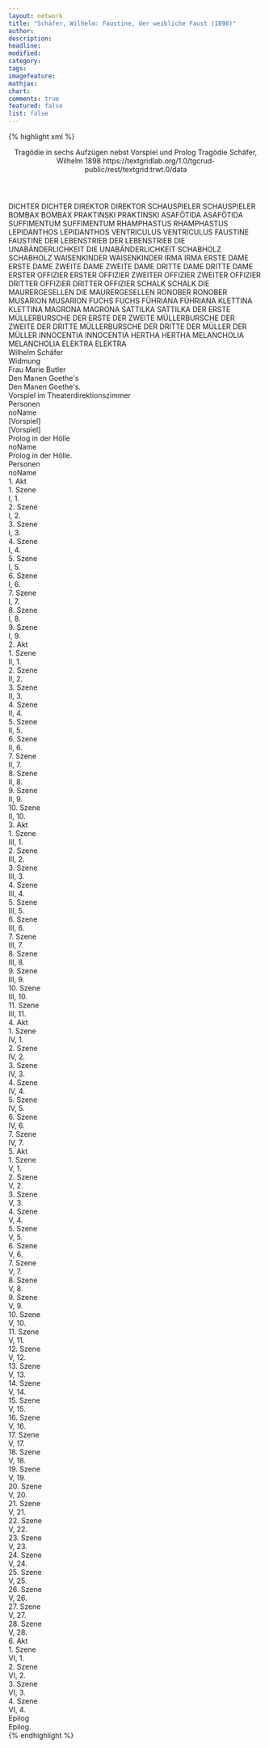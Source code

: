 ```yaml
---
layout: network
title: "Schäfer, Wilhelm: Faustine, der weibliche Faust (1898)"
author:
description:
headline:
modified:
category:
tags:
imagefeature:
mathjax:
chart:
comments: true
featured: false
list: false
---
```

{% highlight xml %}
<?xml-model href="http://raw.githubusercontent.com/DLiNa/project/master/rules/lina.rnc"?><?xml-model href="http://raw.githubusercontent.com/DLiNa/project/master/rules/lina.sch"?>
<play xmlns="http://lina.digital">
  <header>
    <title>Faustine, der weibliche Faust</title>
    <subtitle>Tragödie in sechs Aufzügen nebst Vorspiel und Prolog</subtitle>
    <genretitle>Tragödie</genretitle>
    <author>Schäfer, Wilhelm</author>
    <date type="print" when="1898">1898</date>
    <date type="premiere"/>
    <date type="written"/>
    <source>https://textgridlab.org/1.0/tgcrud-public/rest/textgrid:trwt.0/data</source>
  </header>
  <personae>
    <character>
      <name>DICHTER</name>
      <alias xml:id="dichter">
        <name>DICHTER</name>
      </alias>
    </character>
    <character>
      <name>DIREKTOR</name>
      <alias xml:id="direktor">
        <name>DIREKTOR</name>
      </alias>
    </character>
    <character>
      <name>SCHAUSPIELER</name>
      <alias xml:id="schauspieler">
        <name>SCHAUSPIELER</name>
      </alias>
    </character>
    <character>
      <name>BOMBAX</name>
      <alias xml:id="bombax">
        <name>BOMBAX</name>
      </alias>
    </character>
    <character>
      <name>PRAKTINSKI</name>
      <alias xml:id="praktinski">
        <name>PRAKTINSKI</name>
      </alias>
    </character>
    <character>
      <name>ASAFÖTIDA</name>
      <alias xml:id="asafötida">
        <name>ASAFÖTIDA</name>
      </alias>
    </character>
    <character>
      <name>SUFFIMENTUM</name>
      <alias xml:id="suffimentum">
        <name>SUFFIMENTUM</name>
      </alias>
    </character>
    <character>
      <name>RHAMPHASTUS</name>
      <alias xml:id="rhamphastus">
        <name>RHAMPHASTUS</name>
      </alias>
    </character>
    <character>
      <name>LEPIDANTHOS</name>
      <alias xml:id="lepidanthos">
        <name>LEPIDANTHOS</name>
      </alias>
    </character>
    <character>
      <name>VENTRICULUS</name>
      <alias xml:id="ventriculus">
        <name>VENTRICULUS</name>
      </alias>
    </character>
    <character>
      <name>FAUSTINE</name>
      <alias xml:id="faustine">
        <name>FAUSTINE</name>
      </alias>
    </character>
    <character>
      <name>DER LEBENSTRIEB</name>
      <alias xml:id="der_lebenstrieb">
        <name>DER LEBENSTRIEB</name>
      </alias>
    </character>
    <character>
      <name>DIE UNABÄNDERLICHKEIT</name>
      <alias xml:id="die_unabänderlichkeit">
        <name>DIE UNABÄNDERLICHKEIT</name>
      </alias>
    </character>
    <character>
      <name>SCHABHOLZ</name>
      <alias xml:id="schabholz">
        <name>SCHABHOLZ</name>
      </alias>
    </character>
    <character>
      <name>WAISENKINDER</name>
      <alias xml:id="waisenkinder">
        <name>WAISENKINDER</name>
      </alias>
    </character>
    <character>
      <name>IRMA</name>
      <alias xml:id="irma">
        <name>IRMA</name>
      </alias>
    </character>
    <character>
      <name>ERSTE DAME</name>
      <alias xml:id="erste_dame">
        <name>ERSTE DAME</name>
      </alias>
    </character>
    <character>
      <name>ZWEITE DAME</name>
      <alias xml:id="zweite_dame">
        <name>ZWEITE DAME</name>
      </alias>
    </character>
    <character>
      <name>DRITTE DAME</name>
      <alias xml:id="dritte_dame">
        <name>DRITTE DAME</name>
      </alias>
    </character>
    <character>
      <name>ERSTER OFFIZIER</name>
      <alias xml:id="erster_offizier">
        <name>ERSTER OFFIZIER</name>
      </alias>
    </character>
    <character>
      <name>ZWEITER OFFIZIER</name>
      <alias xml:id="zweiter_offizier">
        <name>ZWEITER OFFIZIER</name>
      </alias>
    </character>
    <character>
      <name>DRITTER OFFIZIER</name>
      <alias xml:id="dritter_offizier">
        <name>DRITTER OFFIZIER</name>
      </alias>
    </character>
    <character>
      <name>SCHALK</name>
      <alias xml:id="schalk">
        <name>SCHALK</name>
      </alias>
    </character>
    <character>
      <name>DIE MAURERGESELLEN</name>
      <alias xml:id="die_maurergesellen">
        <name>DIE MAURERGESELLEN</name>
      </alias>
    </character>
    <character>
      <name>RONOBER</name>
      <alias xml:id="ronober">
        <name>RONOBER</name>
      </alias>
    </character>
    <character>
      <name>MUSARION</name>
      <alias xml:id="musarion">
        <name>MUSARION</name>
      </alias>
    </character>
    <character>
      <name>FUCHS</name>
      <alias xml:id="fuchs">
        <name>FUCHS</name>
      </alias>
    </character>
    <character>
      <name>FÜHRIANA</name>
      <alias xml:id="führiana">
        <name>FÜHRIANA</name>
      </alias>
    </character>
    <character>
      <name>KLETTINA</name>
      <alias xml:id="klettina">
        <name>KLETTINA</name>
      </alias>
    </character>
    <character>
      <name>MAGRONA</name>
      <alias xml:id="magrona">
        <name>MAGRONA</name>
      </alias>
    </character>
    <character>
      <name>SATTILKA</name>
      <alias xml:id="sattilka">
        <name>SATTILKA</name>
      </alias>
    </character>
    <character>
      <name>DER ERSTE MÜLLERBURSCHE</name>
      <alias xml:id="der_erste">
        <name>DER ERSTE</name>
      </alias>
    </character>
    <character>
      <name>DER ZWEITE MÜLLERBURSCHE</name>
      <alias xml:id="der_zweite">
        <name>DER ZWEITE</name>
      </alias>
    </character>
    <character>
      <name>DER DRITTE MÜLLERBURSCHE</name>
      <alias xml:id="der_dritte">
        <name>DER DRITTE</name>
      </alias>
    </character>
    <character>
      <name>DER MÜLLER</name>
      <alias xml:id="der_müller">
        <name>DER MÜLLER</name>
      </alias>
    </character>
    <character>
      <name>INNOCENTIA</name>
      <alias xml:id="innocentia">
        <name>INNOCENTIA</name>
      </alias>
    </character>
    <character>
      <name>HERTHA</name>
      <alias xml:id="hertha">
        <name>HERTHA</name>
      </alias>
    </character>
    <character>
      <name>MELANCHOLIA</name>
      <alias xml:id="melancholia">
        <name>MELANCHOLIA</name>
      </alias>
    </character>
    <character>
      <name>ELEKTRA</name>
      <alias xml:id="elektra">
        <name>ELEKTRA</name>
      </alias>
    </character>
  </personae>
  <text>
    <div>
      <head>Wilhelm Schäfer</head>
    </div>
    <div>
      <head>Widmung</head>
      <div>
        <head>Frau Marie Butler</head>
      </div>
    </div>
    <div>
      <head>Den Manen Goethe's</head>
      <div>
        <head>Den Manen Goethe's.</head>
      </div>
    </div>
    <div>
      <head>Vorspiel im Theaterdirektionszimmer</head>
      <div>
        <head>Personen</head>
        <div>
          <head>noName</head>
        </div>
      </div>
      <div>
        <head>[Vorspiel]</head>
        <div>
          <head>[Vorspiel]</head>
          <sp who="#dichter">
            <amount n="10" unit="speech_acts"/>
            <amount n="301" unit="words"/>
            <amount n="43" unit="lines"/>
            <amount n="1653" unit="chars"/>
          </sp>
          <sp who="#direktor">
            <amount n="9" unit="speech_acts"/>
            <amount n="401" unit="words"/>
            <amount n="56" unit="lines"/>
            <amount n="2128" unit="chars"/>
          </sp>
          <sp who="#schauspieler">
            <amount n="5" unit="speech_acts"/>
            <amount n="280" unit="words"/>
            <amount n="39" unit="lines"/>
            <amount n="1459" unit="chars"/>
          </sp>
        </div>
      </div>
    </div>
    <div>
      <head>Prolog in der Hölle</head>
      <div>
        <head>noName</head>
        <div>
          <head>Prolog in der Hölle.</head>
          <sp who="#bombax">
            <amount n="4" unit="speech_acts"/>
            <amount n="373" unit="words"/>
            <amount n="54" unit="lines"/>
            <amount n="2036" unit="chars"/>
          </sp>
          <sp who="#praktinski">
            <amount n="5" unit="speech_acts"/>
            <amount n="188" unit="words"/>
            <amount n="25" unit="lines"/>
            <amount n="1027" unit="chars"/>
          </sp>
          <sp who="#asafötida">
            <amount n="1" unit="speech_acts"/>
            <amount n="14" unit="words"/>
            <amount n="2" unit="lines"/>
            <amount n="84" unit="chars"/>
          </sp>
          <sp who="#suffimentum">
            <amount n="1" unit="speech_acts"/>
            <amount n="13" unit="words"/>
            <amount n="2" unit="lines"/>
            <amount n="73" unit="chars"/>
          </sp>
          <sp who="#rhamphastus">
            <amount n="1" unit="speech_acts"/>
            <amount n="27" unit="words"/>
            <amount n="4" unit="lines"/>
            <amount n="166" unit="chars"/>
          </sp>
          <sp who="#lepidanthos">
            <amount n="1" unit="speech_acts"/>
            <amount n="57" unit="words"/>
            <amount n="8" unit="lines"/>
            <amount n="294" unit="chars"/>
          </sp>
          <sp who="#ventriculus">
            <amount n="1" unit="speech_acts"/>
            <amount n="72" unit="words"/>
            <amount n="10" unit="lines"/>
            <amount n="391" unit="chars"/>
          </sp>
        </div>
      </div>
    </div>
    <div>
      <head>Personen</head>
      <div>
        <head>noName</head>
      </div>
    </div>
    <div>
      <head>1. Akt</head>
      <div>
        <head>1. Szene</head>
        <div>
          <head>I, 1.</head>
          <sp who="#faustine">
            <amount n="1" unit="speech_acts"/>
            <amount n="697" unit="words"/>
            <amount n="96" unit="lines"/>
            <amount n="3888" unit="chars"/>
          </sp>
        </div>
      </div>
      <div>
        <head>2. Szene</head>
        <div>
          <head>I, 2.</head>
          <sp who="#der_lebenstrieb">
            <amount n="3" unit="speech_acts"/>
            <amount n="58" unit="words"/>
            <amount n="7" unit="lines"/>
            <amount n="300" unit="chars"/>
          </sp>
          <sp who="#faustine">
            <amount n="2" unit="speech_acts"/>
            <amount n="36" unit="words"/>
            <amount n="5" unit="lines"/>
            <amount n="216" unit="chars"/>
          </sp>
        </div>
      </div>
      <div>
        <head>3. Szene</head>
        <div>
          <head>I, 3.</head>
          <sp who="#faustine">
            <amount n="1" unit="speech_acts"/>
            <amount n="97" unit="words"/>
            <amount n="13" unit="lines"/>
            <amount n="561" unit="chars"/>
          </sp>
        </div>
      </div>
      <div>
        <head>4. Szene</head>
        <div>
          <head>I, 4.</head>
          <sp who="#faustine">
            <amount n="2" unit="speech_acts"/>
            <amount n="60" unit="words"/>
            <amount n="7" unit="lines"/>
            <amount n="322" unit="chars"/>
          </sp>
          <sp who="#die_unabänderlichkeit">
            <amount n="2" unit="speech_acts"/>
            <amount n="95" unit="words"/>
            <amount n="14" unit="lines"/>
            <amount n="568" unit="chars"/>
          </sp>
        </div>
      </div>
      <div>
        <head>5. Szene</head>
        <div>
          <head>I, 5.</head>
          <sp who="#faustine">
            <amount n="1" unit="speech_acts"/>
            <amount n="155" unit="words"/>
            <amount n="24" unit="lines"/>
            <amount n="909" unit="chars"/>
          </sp>
        </div>
      </div>
      <div>
        <head>6. Szene</head>
        <div>
          <head>I, 6.</head>
          <sp who="#schabholz">
            <amount n="6" unit="speech_acts"/>
            <amount n="274" unit="words"/>
            <amount n="37" unit="lines"/>
            <amount n="1539" unit="chars"/>
          </sp>
          <sp who="#faustine">
            <amount n="6" unit="speech_acts"/>
            <amount n="598" unit="words"/>
            <amount n="101" unit="lines"/>
            <amount n="3236" unit="chars"/>
          </sp>
        </div>
      </div>
      <div>
        <head>7. Szene</head>
        <div>
          <head>I, 7.</head>
          <sp who="#faustine">
            <amount n="1" unit="speech_acts"/>
            <amount n="648" unit="words"/>
            <amount n="91" unit="lines"/>
            <amount n="3439" unit="chars"/>
          </sp>
        </div>
      </div>
      <div>
        <head>8. Szene</head>
        <div>
          <head>I, 8.</head>
          <sp who="#waisenkinder">
            <amount n="2" unit="speech_acts"/>
            <amount n="68" unit="words"/>
            <amount n="14" unit="lines"/>
            <amount n="363" unit="chars"/>
          </sp>
          <sp who="#faustine">
            <amount n="2" unit="speech_acts"/>
            <amount n="71" unit="words"/>
            <amount n="10" unit="lines"/>
            <amount n="359" unit="chars"/>
          </sp>
        </div>
      </div>
      <div>
        <head>9. Szene</head>
        <div>
          <head>I, 9.</head>
          <sp who="#irma">
            <amount n="1" unit="speech_acts"/>
            <amount n="29" unit="words"/>
            <amount n="4" unit="lines"/>
            <amount n="129" unit="chars"/>
          </sp>
          <sp who="#faustine">
            <amount n="1" unit="speech_acts"/>
            <amount n="103" unit="words"/>
            <amount n="16" unit="lines"/>
            <amount n="555" unit="chars"/>
          </sp>
          <sp who="#waisenkinder">
            <amount n="1" unit="speech_acts"/>
            <amount n="22" unit="words"/>
            <amount n="4" unit="lines"/>
            <amount n="117" unit="chars"/>
          </sp>
        </div>
      </div>
    </div>
    <div>
      <head>2. Akt</head>
      <div>
        <head>1. Szene</head>
        <div>
          <head>II, 1.</head>
          <sp who="#erste_dame">
            <amount n="2" unit="speech_acts"/>
            <amount n="44" unit="words"/>
            <amount n="6" unit="lines"/>
            <amount n="245" unit="chars"/>
          </sp>
          <sp who="#zweite_dame">
            <amount n="1" unit="speech_acts"/>
            <amount n="8" unit="words"/>
            <amount n="1" unit="lines"/>
            <amount n="37" unit="chars"/>
          </sp>
          <sp who="#dritte_dame">
            <amount n="1" unit="speech_acts"/>
            <amount n="9" unit="words"/>
            <amount n="1" unit="lines"/>
            <amount n="40" unit="chars"/>
          </sp>
          <sp who="#erster_offizier">
            <amount n="3" unit="speech_acts"/>
            <amount n="32" unit="words"/>
            <amount n="5" unit="lines"/>
            <amount n="200" unit="chars"/>
          </sp>
          <sp who="#zweiter_offizier">
            <amount n="3" unit="speech_acts"/>
            <amount n="56" unit="words"/>
            <amount n="8" unit="lines"/>
            <amount n="305" unit="chars"/>
          </sp>
          <sp who="#dritter_offizier">
            <amount n="3" unit="speech_acts"/>
            <amount n="178" unit="words"/>
            <amount n="24" unit="lines"/>
            <amount n="970" unit="chars"/>
          </sp>
        </div>
      </div>
      <div>
        <head>2. Szene</head>
        <div>
          <head>II, 2.</head>
          <sp who="#schalk">
            <amount n="1" unit="speech_acts"/>
            <amount n="33" unit="words"/>
            <amount n="5" unit="lines"/>
            <amount n="196" unit="chars"/>
          </sp>
          <sp who="#die_maurergesellen">
            <amount n="1" unit="speech_acts"/>
            <amount n="8" unit="words"/>
            <amount n="1" unit="lines"/>
            <amount n="45" unit="chars"/>
          </sp>
        </div>
      </div>
      <div>
        <head>3. Szene</head>
        <div>
          <head>II, 3.</head>
          <sp who="#faustine">
            <amount n="2" unit="speech_acts"/>
            <amount n="77" unit="words"/>
            <amount n="12" unit="lines"/>
            <amount n="412" unit="chars"/>
          </sp>
          <sp who="#schalk">
            <amount n="1" unit="speech_acts"/>
            <amount n="187" unit="words"/>
            <amount n="28" unit="lines"/>
            <amount n="967" unit="chars"/>
          </sp>
        </div>
      </div>
      <div>
        <head>4. Szene</head>
        <div>
          <head>II, 4.</head>
          <sp who="#ronober">
            <amount n="6" unit="speech_acts"/>
            <amount n="154" unit="words"/>
            <amount n="21" unit="lines"/>
            <amount n="835" unit="chars"/>
          </sp>
          <sp who="#faustine">
            <amount n="5" unit="speech_acts"/>
            <amount n="174" unit="words"/>
            <amount n="24" unit="lines"/>
            <amount n="944" unit="chars"/>
          </sp>
        </div>
      </div>
      <div>
        <head>5. Szene</head>
        <div>
          <head>II, 5.</head>
          <sp who="#faustine">
            <amount n="1" unit="speech_acts"/>
            <amount n="452" unit="words"/>
            <amount n="60" unit="lines"/>
            <amount n="2614" unit="chars"/>
          </sp>
        </div>
      </div>
      <div>
        <head>6. Szene</head>
        <div>
          <head>II, 6.</head>
          <sp who="#musarion">
            <amount n="8" unit="speech_acts"/>
            <amount n="218" unit="words"/>
            <amount n="29" unit="lines"/>
            <amount n="1170" unit="chars"/>
          </sp>
          <sp who="#faustine">
            <amount n="8" unit="speech_acts"/>
            <amount n="239" unit="words"/>
            <amount n="35" unit="lines"/>
            <amount n="1347" unit="chars"/>
          </sp>
        </div>
      </div>
      <div>
        <head>7. Szene</head>
        <div>
          <head>II, 7.</head>
          <sp who="#musarion">
            <amount n="1" unit="speech_acts"/>
            <amount n="47" unit="words"/>
            <amount n="5" unit="lines"/>
            <amount n="230" unit="chars"/>
          </sp>
        </div>
      </div>
      <div>
        <head>8. Szene</head>
        <div>
          <head>II, 8.</head>
          <sp who="#faustine">
            <amount n="1" unit="speech_acts"/>
            <amount n="254" unit="words"/>
            <amount n="40" unit="lines"/>
            <amount n="1303" unit="chars"/>
          </sp>
        </div>
      </div>
      <div>
        <head>9. Szene</head>
        <div>
          <head>II, 9.</head>
          <sp who="#praktinski">
            <amount n="12" unit="speech_acts"/>
            <amount n="380" unit="words"/>
            <amount n="51" unit="lines"/>
            <amount n="2142" unit="chars"/>
          </sp>
          <sp who="#faustine">
            <amount n="10" unit="speech_acts"/>
            <amount n="397" unit="words"/>
            <amount n="55" unit="lines"/>
            <amount n="2230" unit="chars"/>
          </sp>
        </div>
      </div>
      <div>
        <head>10. Szene</head>
        <div>
          <head>II, 10.</head>
          <sp who="#faustine">
            <amount n="1" unit="speech_acts"/>
            <amount n="59" unit="words"/>
            <amount n="8" unit="lines"/>
            <amount n="315" unit="chars"/>
          </sp>
        </div>
      </div>
    </div>
    <div>
      <head>3. Akt</head>
      <div>
        <head>1. Szene</head>
        <div>
          <head>III, 1.</head>
          <sp who="#faustine">
            <amount n="1" unit="speech_acts"/>
            <amount n="36" unit="words"/>
            <amount n="6" unit="lines"/>
            <amount n="221" unit="chars"/>
          </sp>
        </div>
      </div>
      <div>
        <head>2. Szene</head>
        <div>
          <head>III, 2.</head>
          <sp who="#praktinski">
            <amount n="12" unit="speech_acts"/>
            <amount n="597" unit="words"/>
            <amount n="78" unit="lines"/>
            <amount n="3261" unit="chars"/>
          </sp>
          <sp who="#faustine">
            <amount n="11" unit="speech_acts"/>
            <amount n="522" unit="words"/>
            <amount n="67" unit="lines"/>
            <amount n="2777" unit="chars"/>
          </sp>
        </div>
      </div>
      <div>
        <head>3. Szene</head>
        <div>
          <head>III, 3.</head>
          <sp who="#praktinski">
            <amount n="1" unit="speech_acts"/>
            <amount n="42" unit="words"/>
            <amount n="7" unit="lines"/>
            <amount n="242" unit="chars"/>
          </sp>
        </div>
      </div>
      <div>
        <head>4. Szene</head>
        <div>
          <head>III, 4.</head>
          <sp who="#fuchs">
            <amount n="7" unit="speech_acts"/>
            <amount n="410" unit="words"/>
            <amount n="57" unit="lines"/>
            <amount n="2273" unit="chars"/>
          </sp>
          <sp who="#praktinski">
            <amount n="6" unit="speech_acts"/>
            <amount n="259" unit="words"/>
            <amount n="35" unit="lines"/>
            <amount n="1432" unit="chars"/>
          </sp>
        </div>
      </div>
      <div>
        <head>5. Szene</head>
        <div>
          <head>III, 5.</head>
          <sp who="#praktinski">
            <amount n="1" unit="speech_acts"/>
            <amount n="83" unit="words"/>
            <amount n="10" unit="lines"/>
            <amount n="445" unit="chars"/>
          </sp>
        </div>
      </div>
      <div>
        <head>6. Szene</head>
        <div>
          <head>III, 6.</head>
          <sp who="#musarion">
            <amount n="6" unit="speech_acts"/>
            <amount n="268" unit="words"/>
            <amount n="38" unit="lines"/>
            <amount n="1482" unit="chars"/>
          </sp>
          <sp who="#praktinski">
            <amount n="6" unit="speech_acts"/>
            <amount n="119" unit="words"/>
            <amount n="17" unit="lines"/>
            <amount n="691" unit="chars"/>
          </sp>
        </div>
      </div>
      <div>
        <head>7. Szene</head>
        <div>
          <head>III, 7.</head>
          <sp who="#faustine">
            <amount n="3" unit="speech_acts"/>
            <amount n="45" unit="words"/>
            <amount n="6" unit="lines"/>
            <amount n="252" unit="chars"/>
          </sp>
          <sp who="#musarion">
            <amount n="1" unit="speech_acts"/>
            <amount n="33" unit="words"/>
            <amount n="4" unit="lines"/>
            <amount n="166" unit="chars"/>
          </sp>
          <sp who="#praktinski">
            <amount n="1" unit="speech_acts"/>
            <amount n="34" unit="words"/>
            <amount n="4" unit="lines"/>
            <amount n="183" unit="chars"/>
          </sp>
        </div>
      </div>
      <div>
        <head>8. Szene</head>
        <div>
          <head>III, 8.</head>
          <sp who="#fuchs">
            <amount n="3" unit="speech_acts"/>
            <amount n="101" unit="words"/>
            <amount n="16" unit="lines"/>
            <amount n="531" unit="chars"/>
          </sp>
          <sp who="#faustine">
            <amount n="1" unit="speech_acts"/>
            <amount n="25" unit="words"/>
            <amount n="4" unit="lines"/>
            <amount n="149" unit="chars"/>
          </sp>
          <sp who="#praktinski">
            <amount n="1" unit="speech_acts"/>
            <amount n="38" unit="words"/>
            <amount n="5" unit="lines"/>
            <amount n="207" unit="chars"/>
          </sp>
        </div>
      </div>
      <div>
        <head>9. Szene</head>
        <div>
          <head>III, 9.</head>
          <sp who="#faustine">
            <amount n="4" unit="speech_acts"/>
            <amount n="243" unit="words"/>
            <amount n="37" unit="lines"/>
            <amount n="1303" unit="chars"/>
          </sp>
          <sp who="#musarion">
            <amount n="4" unit="speech_acts"/>
            <amount n="169" unit="words"/>
            <amount n="25" unit="lines"/>
            <amount n="921" unit="chars"/>
          </sp>
        </div>
      </div>
      <div>
        <head>10. Szene</head>
        <div>
          <head>III, 10.</head>
          <sp who="#faustine">
            <amount n="1" unit="speech_acts"/>
            <amount n="76" unit="words"/>
            <amount n="10" unit="lines"/>
            <amount n="403" unit="chars"/>
          </sp>
        </div>
      </div>
      <div>
        <head>11. Szene</head>
        <div>
          <head>III, 11.</head>
          <sp who="#praktinski">
            <amount n="3" unit="speech_acts"/>
            <amount n="234" unit="words"/>
            <amount n="33" unit="lines"/>
            <amount n="1316" unit="chars"/>
          </sp>
          <sp who="#faustine">
            <amount n="3" unit="speech_acts"/>
            <amount n="85" unit="words"/>
            <amount n="12" unit="lines"/>
            <amount n="471" unit="chars"/>
          </sp>
        </div>
      </div>
    </div>
    <div>
      <head>4. Akt</head>
      <div>
        <head>1. Szene</head>
        <div>
          <head>IV, 1.</head>
          <sp who="#führiana">
            <amount n="6" unit="speech_acts"/>
            <amount n="133" unit="words"/>
            <amount n="20" unit="lines"/>
            <amount n="749" unit="chars"/>
          </sp>
          <sp who="#klettina">
            <amount n="5" unit="speech_acts"/>
            <amount n="250" unit="words"/>
            <amount n="39" unit="lines"/>
            <amount n="1323" unit="chars"/>
          </sp>
          <sp who="#magrona">
            <amount n="7" unit="speech_acts"/>
            <amount n="203" unit="words"/>
            <amount n="28" unit="lines"/>
            <amount n="1096" unit="chars"/>
          </sp>
          <sp who="#sattilka">
            <amount n="3" unit="speech_acts"/>
            <amount n="61" unit="words"/>
            <amount n="9" unit="lines"/>
            <amount n="340" unit="chars"/>
          </sp>
        </div>
      </div>
      <div>
        <head>2. Szene</head>
        <div>
          <head>IV, 2.</head>
          <sp who="#sattilka">
            <amount n="2" unit="speech_acts"/>
            <amount n="61" unit="words"/>
            <amount n="10" unit="lines"/>
            <amount n="345" unit="chars"/>
          </sp>
          <sp who="#fuchs">
            <amount n="3" unit="speech_acts"/>
            <amount n="67" unit="words"/>
            <amount n="10" unit="lines"/>
            <amount n="367" unit="chars"/>
          </sp>
          <sp who="#klettina">
            <amount n="2" unit="speech_acts"/>
            <amount n="54" unit="words"/>
            <amount n="8" unit="lines"/>
            <amount n="278" unit="chars"/>
          </sp>
        </div>
      </div>
      <div>
        <head>3. Szene</head>
        <div>
          <head>IV, 3.</head>
          <sp who="#praktinski">
            <amount n="10" unit="speech_acts"/>
            <amount n="752" unit="words"/>
            <amount n="100" unit="lines"/>
            <amount n="4113" unit="chars"/>
          </sp>
          <sp who="#führiana">
            <amount n="2" unit="speech_acts"/>
            <amount n="94" unit="words"/>
            <amount n="13" unit="lines"/>
            <amount n="496" unit="chars"/>
          </sp>
          <sp who="#klettina">
            <amount n="4" unit="speech_acts"/>
            <amount n="95" unit="words"/>
            <amount n="15" unit="lines"/>
            <amount n="531" unit="chars"/>
          </sp>
          <sp who="#sattilka">
            <amount n="2" unit="speech_acts"/>
            <amount n="37" unit="words"/>
            <amount n="6" unit="lines"/>
            <amount n="228" unit="chars"/>
          </sp>
          <sp who="#faustine">
            <amount n="4" unit="speech_acts"/>
            <amount n="73" unit="words"/>
            <amount n="10" unit="lines"/>
            <amount n="376" unit="chars"/>
          </sp>
        </div>
      </div>
      <div>
        <head>4. Szene</head>
        <div>
          <head>IV, 4.</head>
          <sp who="#führiana">
            <amount n="1" unit="speech_acts"/>
            <amount n="31" unit="words"/>
            <amount n="4" unit="lines"/>
            <amount n="163" unit="chars"/>
          </sp>
          <sp who="#fuchs">
            <amount n="1" unit="speech_acts"/>
            <amount n="17" unit="words"/>
            <amount n="2" unit="lines"/>
            <amount n="100" unit="chars"/>
          </sp>
        </div>
      </div>
      <div>
        <head>5. Szene</head>
        <div>
          <head>IV, 5.</head>
          <sp who="#der_erste">
            <amount n="6" unit="speech_acts"/>
            <amount n="198" unit="words"/>
            <amount n="30" unit="lines"/>
            <amount n="1124" unit="chars"/>
          </sp>
          <sp who="#der_zweite">
            <amount n="6" unit="speech_acts"/>
            <amount n="82" unit="words"/>
            <amount n="13" unit="lines"/>
            <amount n="430" unit="chars"/>
          </sp>
          <sp who="#der_dritte">
            <amount n="6" unit="speech_acts"/>
            <amount n="109" unit="words"/>
            <amount n="17" unit="lines"/>
            <amount n="602" unit="chars"/>
          </sp>
        </div>
      </div>
      <div>
        <head>6. Szene</head>
        <div>
          <head>IV, 6.</head>
          <sp who="#faustine">
            <amount n="3" unit="speech_acts"/>
            <amount n="149" unit="words"/>
            <amount n="21" unit="lines"/>
            <amount n="800" unit="chars"/>
          </sp>
          <sp who="#praktinski">
            <amount n="2" unit="speech_acts"/>
            <amount n="60" unit="words"/>
            <amount n="9" unit="lines"/>
            <amount n="337" unit="chars"/>
          </sp>
        </div>
      </div>
      <div>
        <head>7. Szene</head>
        <div>
          <head>IV, 7.</head>
          <sp who="#der_müller">
            <amount n="4" unit="speech_acts"/>
            <amount n="151" unit="words"/>
            <amount n="24" unit="lines"/>
            <amount n="789" unit="chars"/>
          </sp>
          <sp who="#praktinski">
            <amount n="6" unit="speech_acts"/>
            <amount n="128" unit="words"/>
            <amount n="19" unit="lines"/>
            <amount n="694" unit="chars"/>
          </sp>
          <sp who="#faustine">
            <amount n="4" unit="speech_acts"/>
            <amount n="134" unit="words"/>
            <amount n="18" unit="lines"/>
            <amount n="729" unit="chars"/>
          </sp>
        </div>
      </div>
    </div>
    <div>
      <head>5. Akt</head>
      <div>
        <head>1. Szene</head>
        <div>
          <head>V, 1.</head>
          <sp who="#musarion">
            <amount n="1" unit="speech_acts"/>
            <amount n="146" unit="words"/>
            <amount n="21" unit="lines"/>
            <amount n="857" unit="chars"/>
          </sp>
          <sp who="#faustine">
            <amount n="1" unit="speech_acts"/>
            <amount n="148" unit="words"/>
            <amount n="22" unit="lines"/>
            <amount n="810" unit="chars"/>
          </sp>
        </div>
      </div>
      <div>
        <head>2. Szene</head>
        <div>
          <head>V, 2.</head>
          <sp who="#praktinski">
            <amount n="4" unit="speech_acts"/>
            <amount n="125" unit="words"/>
            <amount n="17" unit="lines"/>
            <amount n="682" unit="chars"/>
          </sp>
          <sp who="#faustine">
            <amount n="4" unit="speech_acts"/>
            <amount n="79" unit="words"/>
            <amount n="11" unit="lines"/>
            <amount n="414" unit="chars"/>
          </sp>
        </div>
      </div>
      <div>
        <head>3. Szene</head>
        <div>
          <head>V, 3.</head>
          <sp who="#musarion">
            <amount n="1" unit="speech_acts"/>
            <amount n="47" unit="words"/>
            <amount n="6" unit="lines"/>
            <amount n="269" unit="chars"/>
          </sp>
        </div>
      </div>
      <div>
        <head>4. Szene</head>
        <div>
          <head>V, 4.</head>
          <sp who="#innocentia">
            <amount n="1" unit="speech_acts"/>
            <amount n="303" unit="words"/>
            <amount n="45" unit="lines"/>
            <amount n="1566" unit="chars"/>
          </sp>
        </div>
      </div>
      <div>
        <head>5. Szene</head>
        <div>
          <head>V, 5.</head>
          <sp who="#musarion">
            <amount n="5" unit="speech_acts"/>
            <amount n="180" unit="words"/>
            <amount n="25" unit="lines"/>
            <amount n="987" unit="chars"/>
          </sp>
          <sp who="#innocentia">
            <amount n="5" unit="speech_acts"/>
            <amount n="190" unit="words"/>
            <amount n="28" unit="lines"/>
            <amount n="1062" unit="chars"/>
          </sp>
        </div>
      </div>
      <div>
        <head>6. Szene</head>
        <div>
          <head>V, 6.</head>
          <sp who="#faustine">
            <amount n="5" unit="speech_acts"/>
            <amount n="155" unit="words"/>
            <amount n="24" unit="lines"/>
            <amount n="882" unit="chars"/>
          </sp>
          <sp who="#innocentia">
            <amount n="4" unit="speech_acts"/>
            <amount n="154" unit="words"/>
            <amount n="21" unit="lines"/>
            <amount n="827" unit="chars"/>
          </sp>
          <sp who="#musarion">
            <amount n="3" unit="speech_acts"/>
            <amount n="91" unit="words"/>
            <amount n="13" unit="lines"/>
            <amount n="532" unit="chars"/>
          </sp>
        </div>
      </div>
      <div>
        <head>7. Szene</head>
        <div>
          <head>V, 7.</head>
          <sp who="#praktinski">
            <amount n="4" unit="speech_acts"/>
            <amount n="136" unit="words"/>
            <amount n="19" unit="lines"/>
            <amount n="735" unit="chars"/>
          </sp>
          <sp who="#innocentia">
            <amount n="1" unit="speech_acts"/>
            <amount n="9" unit="words"/>
            <amount n="1" unit="lines"/>
            <amount n="49" unit="chars"/>
          </sp>
          <sp who="#faustine">
            <amount n="2" unit="speech_acts"/>
            <amount n="21" unit="words"/>
            <amount n="3" unit="lines"/>
            <amount n="105" unit="chars"/>
          </sp>
        </div>
      </div>
      <div>
        <head>8. Szene</head>
        <div>
          <head>V, 8.</head>
          <sp who="#innocentia">
            <amount n="1" unit="speech_acts"/>
            <amount n="61" unit="words"/>
            <amount n="8" unit="lines"/>
            <amount n="350" unit="chars"/>
          </sp>
          <sp who="#musarion">
            <amount n="1" unit="speech_acts"/>
            <amount n="9" unit="words"/>
            <amount n="1" unit="lines"/>
            <amount n="57" unit="chars"/>
          </sp>
        </div>
      </div>
      <div>
        <head>9. Szene</head>
        <div>
          <head>V, 9.</head>
          <sp who="#hertha">
            <amount n="1" unit="speech_acts"/>
            <amount n="75" unit="words"/>
            <amount n="10" unit="lines"/>
            <amount n="389" unit="chars"/>
          </sp>
        </div>
      </div>
      <div>
        <head>10. Szene</head>
        <div>
          <head>V, 10.</head>
          <sp who="#innocentia">
            <amount n="5" unit="speech_acts"/>
            <amount n="224" unit="words"/>
            <amount n="33" unit="lines"/>
            <amount n="1251" unit="chars"/>
          </sp>
          <sp who="#hertha">
            <amount n="5" unit="speech_acts"/>
            <amount n="101" unit="words"/>
            <amount n="14" unit="lines"/>
            <amount n="536" unit="chars"/>
          </sp>
        </div>
      </div>
      <div>
        <head>11. Szene</head>
        <div>
          <head>V, 11.</head>
          <sp who="#praktinski">
            <amount n="5" unit="speech_acts"/>
            <amount n="264" unit="words"/>
            <amount n="37" unit="lines"/>
            <amount n="1419" unit="chars"/>
          </sp>
          <sp who="#hertha">
            <amount n="2" unit="speech_acts"/>
            <amount n="40" unit="words"/>
            <amount n="6" unit="lines"/>
            <amount n="213" unit="chars"/>
          </sp>
          <sp who="#innocentia">
            <amount n="2" unit="speech_acts"/>
            <amount n="109" unit="words"/>
            <amount n="15" unit="lines"/>
            <amount n="580" unit="chars"/>
          </sp>
        </div>
      </div>
      <div>
        <head>12. Szene</head>
        <div>
          <head>V, 12.</head>
          <sp who="#innocentia">
            <amount n="1" unit="speech_acts"/>
            <amount n="44" unit="words"/>
            <amount n="5" unit="lines"/>
            <amount n="237" unit="chars"/>
          </sp>
        </div>
      </div>
      <div>
        <head>13. Szene</head>
        <div>
          <head>V, 13.</head>
          <sp who="#praktinski">
            <amount n="3" unit="speech_acts"/>
            <amount n="224" unit="words"/>
            <amount n="31" unit="lines"/>
            <amount n="1214" unit="chars"/>
          </sp>
          <sp who="#faustine">
            <amount n="3" unit="speech_acts"/>
            <amount n="147" unit="words"/>
            <amount n="19" unit="lines"/>
            <amount n="758" unit="chars"/>
          </sp>
        </div>
      </div>
      <div>
        <head>14. Szene</head>
        <div>
          <head>V, 14.</head>
          <sp who="#praktinski">
            <amount n="1" unit="speech_acts"/>
            <amount n="41" unit="words"/>
            <amount n="6" unit="lines"/>
            <amount n="213" unit="chars"/>
          </sp>
        </div>
      </div>
      <div>
        <head>15. Szene</head>
        <div>
          <head>V, 15.</head>
          <sp who="#praktinski">
            <amount n="1" unit="speech_acts"/>
            <amount n="14" unit="words"/>
            <amount n="2" unit="lines"/>
            <amount n="82" unit="chars"/>
          </sp>
          <sp who="#musarion">
            <amount n="1" unit="speech_acts"/>
            <amount n="96" unit="words"/>
            <amount n="15" unit="lines"/>
            <amount n="550" unit="chars"/>
          </sp>
        </div>
      </div>
      <div>
        <head>16. Szene</head>
        <div>
          <head>V, 16.</head>
          <sp who="#faustine">
            <amount n="8" unit="speech_acts"/>
            <amount n="233" unit="words"/>
            <amount n="32" unit="lines"/>
            <amount n="1245" unit="chars"/>
          </sp>
          <sp who="#musarion">
            <amount n="8" unit="speech_acts"/>
            <amount n="273" unit="words"/>
            <amount n="38" unit="lines"/>
            <amount n="1477" unit="chars"/>
          </sp>
        </div>
      </div>
      <div>
        <head>17. Szene</head>
        <div>
          <head>V, 17.</head>
          <sp who="#praktinski">
            <amount n="3" unit="speech_acts"/>
            <amount n="97" unit="words"/>
            <amount n="13" unit="lines"/>
            <amount n="543" unit="chars"/>
          </sp>
          <sp who="#faustine">
            <amount n="2" unit="speech_acts"/>
            <amount n="17" unit="words"/>
            <amount n="2" unit="lines"/>
            <amount n="99" unit="chars"/>
          </sp>
        </div>
      </div>
      <div>
        <head>18. Szene</head>
        <div>
          <head>V, 18.</head>
          <sp who="#innocentia">
            <amount n="5" unit="speech_acts"/>
            <amount n="136" unit="words"/>
            <amount n="18" unit="lines"/>
            <amount n="678" unit="chars"/>
          </sp>
          <sp who="#faustine">
            <amount n="5" unit="speech_acts"/>
            <amount n="269" unit="words"/>
            <amount n="41" unit="lines"/>
            <amount n="1426" unit="chars"/>
          </sp>
        </div>
      </div>
      <div>
        <head>19. Szene</head>
        <div>
          <head>V, 19.</head>
          <sp who="#innocentia">
            <amount n="1" unit="speech_acts"/>
            <amount n="74" unit="words"/>
            <amount n="9" unit="lines"/>
            <amount n="385" unit="chars"/>
          </sp>
        </div>
      </div>
      <div>
        <head>20. Szene</head>
        <div>
          <head>V, 20.</head>
          <sp who="#praktinski">
            <amount n="1" unit="speech_acts"/>
            <amount n="51" unit="words"/>
            <amount n="7" unit="lines"/>
            <amount n="276" unit="chars"/>
          </sp>
        </div>
      </div>
      <div>
        <head>21. Szene</head>
        <div>
          <head>V, 21.</head>
          <sp who="#faustine">
            <amount n="1" unit="speech_acts"/>
            <amount n="140" unit="words"/>
            <amount n="17" unit="lines"/>
            <amount n="755" unit="chars"/>
          </sp>
        </div>
      </div>
      <div>
        <head>22. Szene</head>
        <div>
          <head>V, 22.</head>
          <sp who="#melancholia">
            <amount n="2" unit="speech_acts"/>
            <amount n="280" unit="words"/>
            <amount n="43" unit="lines"/>
            <amount n="1565" unit="chars"/>
          </sp>
          <sp who="#faustine">
            <amount n="2" unit="speech_acts"/>
            <amount n="48" unit="words"/>
            <amount n="6" unit="lines"/>
            <amount n="247" unit="chars"/>
          </sp>
        </div>
      </div>
      <div>
        <head>23. Szene</head>
        <div>
          <head>V, 23.</head>
          <sp who="#praktinski">
            <amount n="5" unit="speech_acts"/>
            <amount n="150" unit="words"/>
            <amount n="20" unit="lines"/>
            <amount n="816" unit="chars"/>
          </sp>
          <sp who="#faustine">
            <amount n="4" unit="speech_acts"/>
            <amount n="94" unit="words"/>
            <amount n="15" unit="lines"/>
            <amount n="552" unit="chars"/>
          </sp>
        </div>
      </div>
      <div>
        <head>24. Szene</head>
        <div>
          <head>V, 24.</head>
          <sp who="#praktinski">
            <amount n="1" unit="speech_acts"/>
            <amount n="64" unit="words"/>
            <amount n="8" unit="lines"/>
            <amount n="330" unit="chars"/>
          </sp>
        </div>
      </div>
      <div>
        <head>25. Szene</head>
        <div>
          <head>V, 25.</head>
          <sp who="#musarion">
            <amount n="2" unit="speech_acts"/>
            <amount n="123" unit="words"/>
            <amount n="19" unit="lines"/>
            <amount n="623" unit="chars"/>
          </sp>
          <sp who="#praktinski">
            <amount n="1" unit="speech_acts"/>
            <amount n="17" unit="words"/>
            <amount n="2" unit="lines"/>
            <amount n="93" unit="chars"/>
          </sp>
        </div>
      </div>
      <div>
        <head>26. Szene</head>
        <div>
          <head>V, 26.</head>
          <sp who="#faustine">
            <amount n="4" unit="speech_acts"/>
            <amount n="125" unit="words"/>
            <amount n="19" unit="lines"/>
            <amount n="667" unit="chars"/>
          </sp>
          <sp who="#praktinski">
            <amount n="4" unit="speech_acts"/>
            <amount n="102" unit="words"/>
            <amount n="14" unit="lines"/>
            <amount n="562" unit="chars"/>
          </sp>
        </div>
      </div>
      <div>
        <head>27. Szene</head>
        <div>
          <head>V, 27.</head>
          <sp who="#innocentia">
            <amount n="1" unit="speech_acts"/>
            <amount n="108" unit="words"/>
            <amount n="18" unit="lines"/>
            <amount n="560" unit="chars"/>
          </sp>
          <sp who="#faustine">
            <amount n="2" unit="speech_acts"/>
            <amount n="74" unit="words"/>
            <amount n="13" unit="lines"/>
            <amount n="382" unit="chars"/>
          </sp>
          <sp who="#praktinski">
            <amount n="2" unit="speech_acts"/>
            <amount n="48" unit="words"/>
            <amount n="6" unit="lines"/>
            <amount n="254" unit="chars"/>
          </sp>
        </div>
      </div>
      <div>
        <head>28. Szene</head>
        <div>
          <head>V, 28.</head>
          <sp who="#innocentia">
            <amount n="1" unit="speech_acts"/>
            <amount n="99" unit="words"/>
            <amount n="16" unit="lines"/>
            <amount n="535" unit="chars"/>
          </sp>
        </div>
      </div>
    </div>
    <div>
      <head>6. Akt</head>
      <div>
        <head>1. Szene</head>
        <div>
          <head>VI, 1.</head>
          <sp who="#praktinski">
            <amount n="3" unit="speech_acts"/>
            <amount n="117" unit="words"/>
            <amount n="15" unit="lines"/>
            <amount n="660" unit="chars"/>
          </sp>
          <sp who="#faustine">
            <amount n="2" unit="speech_acts"/>
            <amount n="65" unit="words"/>
            <amount n="11" unit="lines"/>
            <amount n="369" unit="chars"/>
          </sp>
        </div>
      </div>
      <div>
        <head>2. Szene</head>
        <div>
          <head>VI, 2.</head>
          <sp who="#innocentia">
            <amount n="1" unit="speech_acts"/>
            <amount n="16" unit="words"/>
            <amount n="2" unit="lines"/>
            <amount n="86" unit="chars"/>
          </sp>
          <sp who="#faustine">
            <amount n="1" unit="speech_acts"/>
            <amount n="21" unit="words"/>
            <amount n="2" unit="lines"/>
            <amount n="100" unit="chars"/>
          </sp>
          <sp who="#praktinski">
            <amount n="1" unit="speech_acts"/>
            <amount n="16" unit="words"/>
            <amount n="2" unit="lines"/>
            <amount n="82" unit="chars"/>
          </sp>
        </div>
      </div>
      <div>
        <head>3. Szene</head>
        <div>
          <head>VI, 3.</head>
          <sp who="#faustine">
            <amount n="7" unit="speech_acts"/>
            <amount n="161" unit="words"/>
            <amount n="22" unit="lines"/>
            <amount n="859" unit="chars"/>
          </sp>
          <sp who="#elektra">
            <amount n="3" unit="speech_acts"/>
            <amount n="59" unit="words"/>
            <amount n="8" unit="lines"/>
            <amount n="342" unit="chars"/>
          </sp>
          <sp who="#irma">
            <amount n="1" unit="speech_acts"/>
            <amount n="8" unit="words"/>
            <amount n="1" unit="lines"/>
            <amount n="42" unit="chars"/>
          </sp>
          <sp who="#praktinski">
            <amount n="2" unit="speech_acts"/>
            <amount n="58" unit="words"/>
            <amount n="9" unit="lines"/>
            <amount n="324" unit="chars"/>
          </sp>
          <sp who="#innocentia">
            <amount n="1" unit="speech_acts"/>
            <amount n="40" unit="words"/>
            <amount n="6" unit="lines"/>
            <amount n="245" unit="chars"/>
          </sp>
        </div>
      </div>
      <div>
        <head>4. Szene</head>
        <div>
          <head>VI, 4.</head>
          <sp who="#ronober">
            <amount n="2" unit="speech_acts"/>
            <amount n="57" unit="words"/>
            <amount n="8" unit="lines"/>
            <amount n="335" unit="chars"/>
          </sp>
          <sp who="#innocentia">
            <amount n="2" unit="speech_acts"/>
            <amount n="22" unit="words"/>
            <amount n="3" unit="lines"/>
            <amount n="137" unit="chars"/>
          </sp>
          <sp who="#schabholz">
            <amount n="1" unit="speech_acts"/>
            <amount n="6" unit="words"/>
            <amount n="1" unit="lines"/>
            <amount n="43" unit="chars"/>
          </sp>
        </div>
      </div>
    </div>
    <div>
      <head>Epilog</head>
      <div>
        <head>Epilog.</head>
      </div>
    </div>
  </text>
</play>
{% endhighlight %}